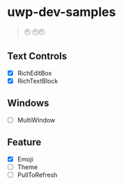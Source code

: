 # uwp-dev-samples

> :clock10: :clock10::clock10:

## Text Controls

- [x] RichEditBox
- [x] RichTextBlock

## Windows

- [ ] MultiWindow

## Feature

- [x] Emoji
- [ ] Theme
- [ ] PullToRefresh
